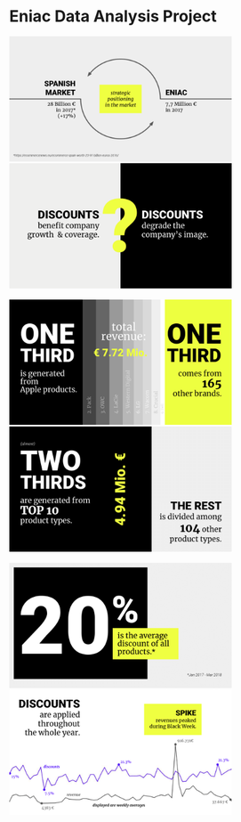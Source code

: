 # Eniac Data Analysis Project

<img src="images/Slide_02.png" width=400> <img src="images/Slide_03.png" width=400>
<br>
<br>
<img src="images/Slide_05.png" width=400> <img src="images/Slide_06.png" width=400>
<br>
<br>
<img src="images/Slide_09.png" width=400> <img src="images/Slide_10.png" width=400>
